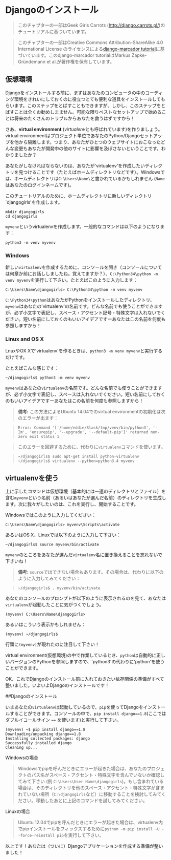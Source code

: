# Djangoのインストール
> このチャプターの一部はGeek Girls Carrots (http://django.carrots.pl/)のチュートリアルに基づいています。

> このチャプターの一部はCreative Commons Attribution-ShareAlike 4.0 International License のライセンスによる[django-marcador tutorial](http://django-marcador.keimlink.de/)に基づいています。このdjango-marcador tutorialはMarkus Zapke-Gründemann et al.が著作権を保有しています。

## 仮想環境

Djangoをインストールする前に、まずはあなたのコンピュータの中のコーディング環境をきれいにしておくのに役立つとても便利な道具をインストールしてもらいます。このステップをとばすこともできますが、しかし、このステップをとばすことは全くお勧めしまません。可能な限りベストなセットアップで始めることは将来のたくさんのトラブルからあなたを救うはずですから！

さあ、**virtual environment** (*virtualenv*とも呼ばれています)を作りましょう。virtual environmentはプロジェクト単位であなたのPython/Djangoセットアップを他から隔離します。つまり、あなたがひとつのウェブサイトにおこなったどんな変更もあなたが開発中の他のサイトに影響を及ぼさないということです。わかりましたか？

あなたがしなければならないのは、あなたが'virtualenv'を作成したいディレクトリを見つけることです（たとえばホームディレクトリなどです）。Windowsでは、ホームディレクトリは`C:\Users\Name\`と書かれているかもしれません (`Name`はあなたのログインネームです)。

このチュートリアルのために、ホームディレクトリに新しいディレクトリ`djangogirls'を作成します。

    mkdir djangogirls
    cd djangogirls

`myvenv`というvirtualenvを作成します。一般的なコマンドは以下のようになります：

    python3 -m venv myvenv

### Windows

新しい`virtualenv`を作成するために、コンソールを開き（コンソールについては何章か前にお話ししましたね。覚えてますか？）、`C:\Python34\python -m venv myvenv`を実行して下さい。たとえばこのように入力します：

    C:\Users\Name\djangogirls> C:\Python34\python -m venv myvenv

`C:\Python34\python`はあなたがPythonをインストールしたディレクトリ、`myvenv`はあなたの'virtualenv'の名前です。どんな名前でも使うことができますが、必ず小文字で表記し、スペース・アクセント記号・特殊文字は入れないでください。短い名前にしておくのもいいアイデアですーあなたはこの名前を何度も参照しますから！

### Linux and OS X

LnuxやOX Xで'virtualenv'を作るときは、`python3 -m venv myvenv`と実行するだけです。

たとえばこんな感じです：

    ~/djangogirls$ python3 -m venv myvenv

`myvenv`はあなたの`virtualenv`の名前です。どんな名前でも使うことができますが、必ず小文字で表記し、スペースは入れないでください。短い名前にしておくのもいいアイデアですーあなたはこの名前を何度も参照しますから！

> __備考:__ この方法によるUbuntu 14.04でのvirtual environmentの初期化は次のエラーが出ます：

>     Error: Command '['/home/eddie/Slask/tmp/venv/bin/python3', '-Im', 'ensurepip', '--upgrade', '--default-pip']' returned non-zero exit status 1

> このエラーを回避するために、代わりに`virtualenv`コマンドを使います。

>     ~/djangogirls$ sudo apt-get install python-virtualenv
>     ~/djangogirls$ virtualenv --python=python3.4 myvenv


## virtualenvを使う

上に示したコマンドは仮想環境（基本的には一連のディレクトリとファイル）を含む`myvenv`という名前（あるいはあなたが選んだ名前）のディレクトリを生成します。次に我々がしたいのは、これを実行し、開始することです。

Windowsではこのように入力してください：

    C:\Users\Name\djangogirls> myvenv\Scripts\activate

あるいはOS X、Linuxでは以下のように入力して下さい：

    ~/djangogirls$ source myvenv/bin/activate

`myvenv`のところをあなたが選んだ`virtualenv`名に置き換えることを忘れないで下さいね！

> __備考:__ `source`ではできない場合もあります。その場合は、代わりに以下のように入力してみてください：

>     ~/djangogirls$ . myvenv/bin/activate


あなたのコンソールのプロンプトが以下のように表示されるのを見て、あなたは`virtualenv`が起動したことに気がつくでしょう。

    (myvenv) C:\Users\Name\djangogirls>

あるいはこういう表示かもしれません：

    (myvenv) ~/djangogirls$

行頭に`(myvenv)`が現れたのに注目して下さい！

virtual environment(仮想環境)の中で作業しているとき、`python`は自動的に正しいバージョンのPythonを参照しますので、'python3'の代わりに'python'を使うことができます。

OK、これでDjangoのインストール前に入れておきたい依存関係の準備がすべて整いました。いよいよDjangoのインストールです！

##Djangoのインストール

いまあなたの`virtualenv`は起動しているので、`pip`を使ってDjangoをインストールすることができます。コンソールの中で、`pip install django==1.8`(ここではダブルイコールサイン `==` を使います)と実行して下さい。

    (myvenv) ~$ pip install django==1.8
    Downloading/unpacking django==1.8
    Installing collected packages: django
    Successfully installed django
    Cleaning up...

Windowsの場合

> Windowsでpipを呼んだときにエラーが起きた場合は、あなたのプロジェクトのパス名がスペース・アクセント・特殊文字を含んでいないか確認してみて下さい (例 `C:\Users\User Name\djangogirls`)。もし含まれている場合は、そのディレクトリを他のスペース・アクセント・特殊文字が含まれていない場所（`C:\djangogirls`など）に移動することを検討してみてください。移動したあとに上記のコマンドを試してみてください。

Linuxの場合

> Ubuntu 12.04でpipを呼んだときにエラーが起きた場合は、virtualenv内でpipインストールをフィックスするために`python -m pip install -U --force-reinstall pip`を実行して下さい。

以上です！あなたは（ついに）Djangoアプリケーションを作成する準備が整いました！
